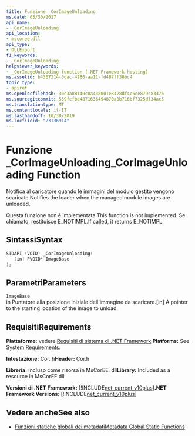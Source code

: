 ```yaml
---
title: Funzione _CorImageUnloading
ms.date: 03/30/2017
api_name:
- _CorImageUnloading
api_location:
- mscoree.dll
api_type:
- DLLExport
f1_keywords:
- _CorImageUnloading
helpviewer_keywords:
- _CorImageUnloading function [.NET Framework hosting]
ms.assetid: b4367214-6dac-4280-aa11-fd487ff30bc4
topic_type:
- apiref
ms.openlocfilehash: 30e3a88140c8a438001e8428df4c5ee879c83376
ms.sourcegitcommit: 559fcfbe4871636494870a8b716bf7325df34ac5
ms.translationtype: MT
ms.contentlocale: it-IT
ms.lasthandoff: 10/30/2019
ms.locfileid: "73136914"
---
```

# <a name="_corimageunloading-function"></a><span data-ttu-id="f5a07-102">Funzione _CorImageUnloading</span><span class="sxs-lookup"><span data-stu-id="f5a07-102">_CorImageUnloading Function</span></span>
<span data-ttu-id="f5a07-103">Notifica al caricatore quando le immagini del modulo gestito vengono scaricate.</span><span class="sxs-lookup"><span data-stu-id="f5a07-103">Notifies the loader when the managed module images are unloaded.</span></span>  
  
 <span data-ttu-id="f5a07-104">Questa funzione non è implementata.</span><span class="sxs-lookup"><span data-stu-id="f5a07-104">This function is not implemented.</span></span> <span data-ttu-id="f5a07-105">Se chiamato, restituisce E_NOTIMPL.</span><span class="sxs-lookup"><span data-stu-id="f5a07-105">If called, it returns E_NOTIMPL.</span></span>  
  
## <a name="syntax"></a><span data-ttu-id="f5a07-106">Sintassi</span><span class="sxs-lookup"><span data-stu-id="f5a07-106">Syntax</span></span>  
  
```cpp  
STDAPI (VOID) _CorImageUnloading(   
   [in] PVOID* ImageBase  
);  
```  
  
## <a name="parameters"></a><span data-ttu-id="f5a07-107">Parametri</span><span class="sxs-lookup"><span data-stu-id="f5a07-107">Parameters</span></span>  
 `ImageBase`  
 <span data-ttu-id="f5a07-108">in Puntatore alla posizione iniziale dell'immagine da scaricare.</span><span class="sxs-lookup"><span data-stu-id="f5a07-108">[in] A pointer to the starting location of the image to unload.</span></span>  
  
## <a name="requirements"></a><span data-ttu-id="f5a07-109">Requisiti</span><span class="sxs-lookup"><span data-stu-id="f5a07-109">Requirements</span></span>  
 <span data-ttu-id="f5a07-110">**Piattaforme:** vedere [Requisiti di sistema di .NET Framework](../../../../docs/framework/get-started/system-requirements.md).</span><span class="sxs-lookup"><span data-stu-id="f5a07-110">**Platforms:** See [System Requirements](../../../../docs/framework/get-started/system-requirements.md).</span></span>  
  
 <span data-ttu-id="f5a07-111">**Intestazione:** Cor. h</span><span class="sxs-lookup"><span data-stu-id="f5a07-111">**Header:** Cor.h</span></span>  
  
 <span data-ttu-id="f5a07-112">**Libreria:** Incluso come risorsa in MsCorEE. dll</span><span class="sxs-lookup"><span data-stu-id="f5a07-112">**Library:** Included as a resource in MsCorEE.dll</span></span>  
  
 <span data-ttu-id="f5a07-113">**Versioni di .NET Framework:** [!INCLUDE[net_current_v10plus](../../../../includes/net-current-v10plus-md.md)]</span><span class="sxs-lookup"><span data-stu-id="f5a07-113">**.NET Framework Versions:** [!INCLUDE[net_current_v10plus](../../../../includes/net-current-v10plus-md.md)]</span></span>  
  
## <a name="see-also"></a><span data-ttu-id="f5a07-114">Vedere anche</span><span class="sxs-lookup"><span data-stu-id="f5a07-114">See also</span></span>

- [<span data-ttu-id="f5a07-115">Funzioni statiche globali dei metadati</span><span class="sxs-lookup"><span data-stu-id="f5a07-115">Metadata Global Static Functions</span></span>](../../../../docs/framework/unmanaged-api/metadata/metadata-global-static-functions.md)
